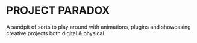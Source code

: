 # PROJECT PARADOX

A sandpit of sorts to play around with animations, plugins and showcasing creative projects both digital & physical. 

